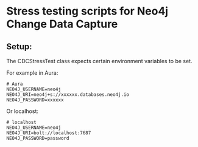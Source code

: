 # Stress testing scripts for Neo4j Change Data Capture

## Setup:
The CDCStressTest class expects certain environment variables to be set.

For example in Aura:
```
# Aura
NEO4J_USERNAME=neo4j
NEO4J_URI=neo4j+s://xxxxxx.databases.neo4j.io
NEO4J_PASSWORD=xxxxxx
```
Or localhost:
```
# localhost
NEO4J_USERNAME=neo4j
NEO4J_URI=bolt://localhost:7687
NEO4J_PASSWORD=password
```